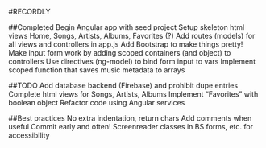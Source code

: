 #RECORDLY

##Completed
Begin Angular app with seed project
Setup skeleton html views
Home, Songs, Artists, Albums, Favorites (?)
Add routes (models) for all views and controllers in app.js
Add Bootstrap to make things pretty!
Make input form work by adding scoped containers (and object) to controllers
Use directives (ng-model) to bind form input to vars
Implement scoped function that saves music metadata to arrays

##TODO
Add database backend (Firebase) and prohibit dupe entries
Complete html views for Songs, Artists, Albums
Implement “Favorites” with boolean object
Refactor code using Angular services

##Best practices
No extra indentation, return chars
Add comments when useful
Commit early and often!
Screenreader classes in BS forms, etc. for accessibility
